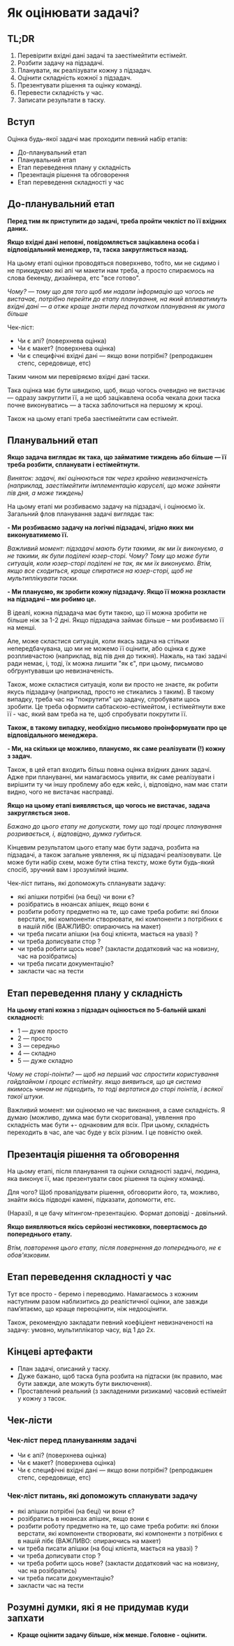 # Як оцінювати задачі?

## TL;DR
1. Перевірити вхідні дані задачі та заестімейтити естімейт.
2. Розбити задачу на підзадачі.
3. Планувати, як реалізувати кожну з підзадач.
4. Оцінити складність кожної з підзадач.
5. Презентувати рішення та оцінку команді.
6. Перевести складність у час.
7. Записати результати в таску.

## Вступ

Оцінка будь-якої задачі має проходити певний набір етапів:

- До-планувальний етап
- Планувальний етап
- Етап переведення плану у складність
- Презентація рішення та обговорення
- Етап переведення складності у час

## До-планувальний етап

**Перед тим як приступити до задачі, треба пройти чекліст по її вхідних даних.**

**Якщо вхідні дані неповні, повідомляється зацікавлена особа і відповідальний менеджер, та, таска закругляється назад.**

На цьому етапі оцінки проводяться поверхнево, тобто,
ми не сидимо і не прикидуємо які апі чи макети нам треба,
а просто спираємось на слова бекенду, дизайнера, етс "все готово".

_Чому? — тому що для того щоб ми надали інформацію що чогось не вистачає,
потрібно перейти до етапу планування, на який впливатимуть вхідні дані —
а отже краще знати перед початком планування як умога більше_

Чек-ліст:
- Чи є апі? (поверхнева оцінка)
- Чи є макет? (поверхнева оцінка)
- Чи є специфічні вхідні дані — якщо вони потрібні? (репродакшен степс, середовище, етс)

Таким чином ми перевіряємо вхідні дані таски.

Така оцінка має бути швидкою, щоб, якщо чогось очевидно не вистачає — одразу закруглити її,
а не щоб зацікавлена особа чекала доки таска почне виконуватись —
а таска заблочиться на першому ж кроці.

Також на цьому етапі треба заестімейтити сам естімейт.

## Планувальний етап

**Якщо задача виглядає як така, що займатиме тиждень або більше — її треба розбити, спланувати і естімейтнути.**

_Виняток: задачі, які оцінюються так через крайню невизначеність
(наприклад, заестімейтити імплементацію каруселі, що може зайняти пів дня, а може тиждень)_

На цьому етапі ми розбиваємо задачу на підзадачі, і оцінюємо їх.
Загальний флов планування задачі виглядає так:

**- Ми розбиваємо задачу на логічні підзадачі, згідно яких ми виконуватимемо її.**

_Важливий момент: підзадачі мають бути такими, як ми їх виконуємо, а не такими, як були поділені юзер-сторі.
Чому? Тому що може бути ситуація, коли юзер-сторі поділені не так, як ми їх виконуємо.
Втім, якщо все сходиться, краще спиратися на юзер-сторі, щоб не мультиплікувати таски._

**- Ми плануємо, як зробити кожну підзадачу. Якщо її можна розкласти на підзадачі – ми робимо це.**

В ідеалі, кожна підзадача має бути такою, що її можна зробити не більше ніж за 1-2 дні.
Якщо підзадача займає більше – ми розбиваємо її на менші.

Але, може скластися ситуація, коли якась задача на стільки непередбачувана, що ми не можемо її оцінити,
або оцінка є дуже розпливчастою (наприклад, від пів дня до тижня). Нажаль, на такі задачі ради немає,
і, тоді, їх можна лишити "як є", при цьому, письмово обґрунтувавши цю невизначеність.

Також, може скластися ситуація, коли ви просто не знаєте, як робити якусь підзадачу (наприклад, просто не стикались з таким).
В такому випадку, треба час на "покрутити" цю задачу, спробувати щось зробити. Це треба оформити сабтаскою-естімейтом,
і естімейтнути вже її - час, який вам треба на те, щоб спробувати покрутити її.

**Також, в такому випадку, необхідно письмово проінформувати про це відповідального менеджера.**

**- Ми, на скільки це можливо, плануємо, як саме реалізувати (!) кожну з задач.**

Також, в цей етап входить більш повна оцінка вхідних даних задачі. Адже при плануванні, ми
намагаємось уявити, як саме реалізувати і вирішити ту чи іншу проблему або едж кейс, і, відповідно,
нам має стати видно, чого не вистачає насправді.

**Якщо на цьому етапі виявляється, що чогось не вистачає, задача закругляється знов.**

_Бажано до цього етапу не допускати, тому що тоді процес планування розривається, і, відповідно,
думка губиться._

Кінцевим результатом цього етапу має бути задача, розбита на підзадачі, а також загальне уявлення,
як ці підзадачі реалізовувати. Це може бути набір схем, може бути стіна тексту, може бути будь-який
спосіб, зручний вам і зрозумілий іншим.

Чек-ліст питань, які допоможуть спланувати задачу:
- які апішки потрібні (на беці) чи вони є?
- розібратись в нюансах апішек, якщо вони є
- розбити роботу предметно на те, що саме треба робити: які блоки верстати, які компоненти створювати, які компоненти з потрібних є в нашій лібє (ВАЖЛИВО: опираючись на макет)
- чи треба писати апішки (на боці клієнта, мається на увазі) ?
- чи треба дописувати стор ?
- чи треба робити щось нове? (закласти додатковий час на новизну, час на розібратись)
- чи треба писати документацію?
- закласти час на тести

## Етап переведення плану у складність

**На цьому етапі кожна з підзадач оцінюється по 5-бальній шкалі складності:**
- 1 — дуже просто
- 2 — просто
- 3 — середньо
- 4 — складно
- 5 — дуже складно

_Чому не сторі-поінти? — щоб на перший час спростити користування гайдлайном і процес естімейту. якщо виявиться, що ця
система якимось чином не підходить, то тоді вертатися до сторі поінтів, і всякої такої штуки._

Важливий момент: ми оцінюємо не час виконання, а саме складність. Я думаю (можливо, думка має бути скоригована),
уявлення про складність має бути +- однаковим для всіх. При цьому, складність переходить в час, але
час буде у всіх різним. І це повністю окей.

## Презентація рішення та обговорення

На цьому етапі, після планування та оцінки складності задачі, людина, яка виконує її, має презентувати
своє рішення та оцінку команді.

Для чого? Щоб провалідувати рішення, обговорити його, та, можливо,
знайти якісь підводні камені, підказати, допомогти, етс.

(Наразі), я це бачу мітингом-презентацією. Формат доповіді - довільний.

**Якщо виявляються якісь серйозні нестиковки, повертаємось до попереднього етапу.**

_Втім, повторення цього етапу, після повернення до попереднього, не є обов'язковим._

## Етап переведення складності у час

Тут все просто - беремо і переводимо. Намагаємось з кожним наступним разом наблизитись до реалістичної оцінки,
але завжди памʼятаємо, що краще переоцінити, ніж недооцінити.

Також, рекомендую закладати певний коефіціент невизначеності на задачу: умовно, мультиплікатор часу, від 1 до 2х.

## Кінцеві артефакти
- План задачі, описаний у таску.
- Дуже бажано, щоб таска була розбита на підтаски (як правило, має бути завжди, але можуть бути виключення).
- Проставлений реальний (з закладеними ризиками) часовий естімейт у кожну з тасок.

## Чек-лісти
### Чек-ліст перед плануванням задачі

- Чи є апі? (поверхнева оцінка)
- Чи є макет? (поверхнева оцінка)
- Чи є специфічні вхідні дані — якщо вони потрібні? (репродакшен степс, середовище, етс)

### Чек-ліст питань, які допоможуть спланувати задачу

- які апішки потрібні (на беці) чи вони є?
- розібратись в нюансах апішек, якщо вони є
- розбити роботу предметно на те, що саме треба робити: які блоки верстати, які компоненти створювати, які компоненти з потрібних є в нашій лібє (ВАЖЛИВО: опираючись на макет)
- чи треба писати апішки (на боці клієнта, мається на увазі) ?
- чи треба дописувати стор ?
- чи треба робити щось нове? (закласти додатковий час на новизну, час на розібратись)
- чи треба писати документацію?
- закласти час на тести

## Розумні думки, які я не придумав куди запхати

- **Краще оцінити задачу більше, ніж менше. Головне - оцінити.**

